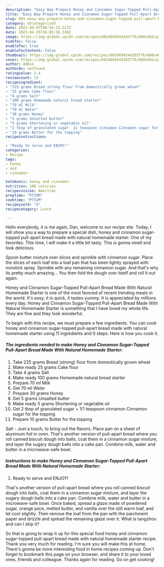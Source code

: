 ```yaml
---
description: "Easy Way Prepare Honey and Cinnamon Sugar-Topped Pull-Apart Bread Made With Natural Homemade Starter yang Very Delicious"
title: "Easy Way Prepare Honey and Cinnamon Sugar-Topped Pull-Apart Bread Made With Natural Homemade Starter yang Very Delicious"
slug: 691-easy-way-prepare-honey-and-cinnamon-sugar-topped-pull-apart-bread-made-with-natural-homemade-starter-yang-very-delicious
category: Uncategorized
date: 2022-09-07T08:54:23.217Z
date: 2023-04-25T16:05:59.330Z
image: https://img-global.cpcdn.com/recipes/6024694544203776/680x482cq70/honey-and-cinnamon-sugar-topped-pull-apart-bread-made-with-natural-homemade-starter-recipe-main-photo.jpg
hideToc: false
enableToc: true
enableTocContent: false
thumbnail: https://img-global.cpcdn.com/recipes/6024694544203776/680x482cq70/honey-and-cinnamon-sugar-topped-pull-apart-bread-made-with-natural-homemade-starter-recipe-main-photo.jpg
cover: https://img-global.cpcdn.com/recipes/6024694544203776/680x482cq70/honey-and-cinnamon-sugar-topped-pull-apart-bread-made-with-natural-homemade-starter-recipe-main-photo.jpg
author: Admin
authorAv: notfound
ratingvalue: 3.4
reviewcount: 13
recipeingredient:
- "225 grams Bread strong flour from domestically grown wheat"
- "25 grams Cake flour"
- "4 grams Salt"
- "100 grams Homemade natural bread starter"
- "70 ml Milk"
- "70 ml Water"
- "30 grams Honey"
- "5 grams Unsalted butter"
- "5 grams Shortening or vegetable oil"
- "2 tbsp of granulated sugar  11 teaspoon cinnamon Cinnamon sugar for the topping"
- "10 grams Butter for the topping"
recipeinstructions:

- "Ready to serve and ENJOY!"
categories:
- Recipe
tags:
- honey
- and
- cinnamon

katakunci: honey and cinnamon 
nutrition: 100 calories
recipecuisine: American
preptime: "PT29M"
cooktime: "PT32M"
recipeyield: "4"
recipecategory: Lunch

---
```



Hello everybody, it is me again, Dan, welcome to our recipe site. Today, I will show you a way to prepare a special dish, honey and cinnamon sugar-topped pull-apart bread made with natural homemade starter. One of my favorites. This time, I will make it a little bit tasty. This is gonna smell and look delicious.

Spoon butter mixture over slices and sprinkle with cinnamon sugar. Place the slices of each loaf into a loaf pan that has been lightly sprayed with nonstick spray. Sprinkle with any remaining cinnamon sugar. And that&#39;s why its pretty much amazing… You then fold the dough over itself and roll it out again.

Honey and Cinnamon Sugar-Topped Pull-Apart Bread Made With Natural Homemade Starter is one of the most favored of recent trending meals in the world. It's easy, it is quick, it tastes yummy. It is appreciated by millions every day. Honey and Cinnamon Sugar-Topped Pull-Apart Bread Made With Natural Homemade Starter is something that I have loved my whole life. They are fine and they look wonderful.


To begin with this recipe, we must prepare a few ingredients. You can cook honey and cinnamon sugar-topped pull-apart bread made with natural homemade starter using 11 ingredients and 0 steps. Here is how you cook it.

<!--inarticleads1-->

##### The ingredients needed to make Honey and Cinnamon Sugar-Topped Pull-Apart Bread Made With Natural Homemade Starter:

1. Take 225 grams Bread (strong) flour from domestically grown wheat
1. Make ready 25 grams Cake flour
1. Take 4 grams Salt
1. Make ready 100 grams Homemade natural bread starter
1. Prepare 70 ml Milk
1. Get 70 ml Water
1. Prepare 30 grams Honey
1. Get 5 grams Unsalted butter
1. Make ready 5 grams Shortening or vegetable oil
1. Get 2 tbsp of granulated sugar + 1/1 teaspoon cinnamon Cinnamon sugar for the topping
1. Prepare 10 grams Butter for the topping


Salt - Just a touch, to bring out the flavors. Place pan on a sheet of aluminum foil in oven. That&#39;s another version of pull-apart bread where you roll canned biscuit dough into balls, coat them in a cinnamon sugar mixture, and layer the sugary dough balls into a cake pan. Combine milk, water and butter in a microwave-safe bowl. 

<!--inarticleads2-->

##### Instructions to make Honey and Cinnamon Sugar-Topped Pull-Apart Bread Made With Natural Homemade Starter:


1. Ready to serve and ENJOY!

That&#39;s another version of pull-apart bread where you roll canned biscuit dough into balls, coat them in a cinnamon sugar mixture, and layer the sugary dough balls into a cake pan. Combine milk, water and butter in a microwave-safe bowl. Once baked, spread a glaze made of powdered sugar, orange juice, melted butter, and vanilla over the still warm loaf, and let cool slightly. Then remove the loaf from the pan with the parchment paper and drizzle and spread the remaining glaze over it. What is tangzhou and can I skip it? 

So that is going to wrap it up for this special food honey and cinnamon sugar-topped pull-apart bread made with natural homemade starter recipe. Thank you very much for reading. I'm sure you will make this at home. There's gonna be more interesting food in home recipes coming up. Don't forget to bookmark this page on your browser, and share it to your loved ones, friends and colleague. Thanks again for reading. Go on get cooking!
